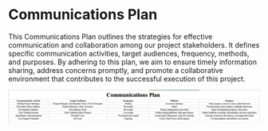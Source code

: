# Communications Plan 

This Communications Plan outlines the strategies for effective communication and collaboration among our project stakeholders. It defines specific communication activities, target audiences, frequency, methods, and purposes. By adhering to this plan, we aim to ensure timely information sharing, address concerns promptly, and promote a collaborative environment that contributes to the successful execution of this project.

![Communication Plan Table](https://raw.githubusercontent.com/Mshre184sepy/Sotware-Project-Management/refs/heads/main/Workshop9/Comm_Excel.png)
